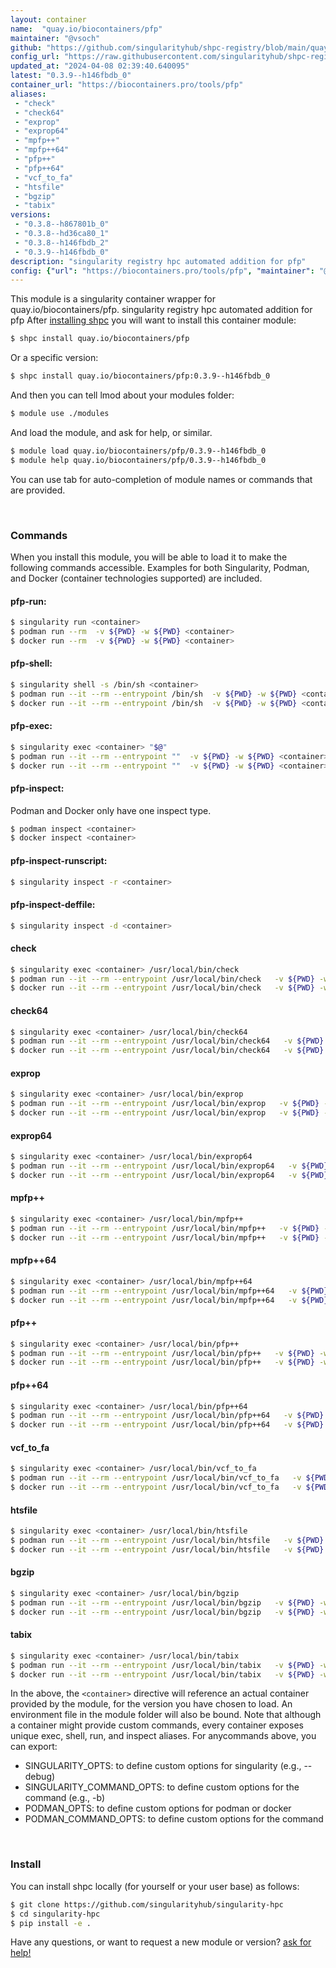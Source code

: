 ```yaml
---
layout: container
name:  "quay.io/biocontainers/pfp"
maintainer: "@vsoch"
github: "https://github.com/singularityhub/shpc-registry/blob/main/quay.io/biocontainers/pfp/container.yaml"
config_url: "https://raw.githubusercontent.com/singularityhub/shpc-registry/main/quay.io/biocontainers/pfp/container.yaml"
updated_at: "2024-04-08 02:39:40.640095"
latest: "0.3.9--h146fbdb_0"
container_url: "https://biocontainers.pro/tools/pfp"
aliases:
 - "check"
 - "check64"
 - "exprop"
 - "exprop64"
 - "mpfp++"
 - "mpfp++64"
 - "pfp++"
 - "pfp++64"
 - "vcf_to_fa"
 - "htsfile"
 - "bgzip"
 - "tabix"
versions:
 - "0.3.8--h867801b_0"
 - "0.3.8--hd36ca80_1"
 - "0.3.8--h146fbdb_2"
 - "0.3.9--h146fbdb_0"
description: "singularity registry hpc automated addition for pfp"
config: {"url": "https://biocontainers.pro/tools/pfp", "maintainer": "@vsoch", "description": "singularity registry hpc automated addition for pfp", "latest": {"0.3.9--h146fbdb_0": "sha256:b013a21ea77dee8e0a934446fe67493221290607901d3802fca38e60e7e92f2b"}, "tags": {"0.3.8--h867801b_0": "sha256:20c5c6f68e6389a494c0eb9a97686e77d0eb2b5b61905dddb6b290b20a7cbd3a", "0.3.8--hd36ca80_1": "sha256:cf5b34c219dca7d4f298a755baaa0c367f5556df8d41e4f6ef27138d845d716c", "0.3.8--h146fbdb_2": "sha256:4da9d05413f199122622f7d3c3e699725d98ba5decffa2ba70ee1d465e4d4bf0", "0.3.9--h146fbdb_0": "sha256:b013a21ea77dee8e0a934446fe67493221290607901d3802fca38e60e7e92f2b"}, "docker": "quay.io/biocontainers/pfp", "aliases": {"check": "/usr/local/bin/check", "check64": "/usr/local/bin/check64", "exprop": "/usr/local/bin/exprop", "exprop64": "/usr/local/bin/exprop64", "mpfp++": "/usr/local/bin/mpfp++", "mpfp++64": "/usr/local/bin/mpfp++64", "pfp++": "/usr/local/bin/pfp++", "pfp++64": "/usr/local/bin/pfp++64", "vcf_to_fa": "/usr/local/bin/vcf_to_fa", "htsfile": "/usr/local/bin/htsfile", "bgzip": "/usr/local/bin/bgzip", "tabix": "/usr/local/bin/tabix"}}
---
```


This module is a singularity container wrapper for quay.io/biocontainers/pfp.
singularity registry hpc automated addition for pfp
After [installing shpc](#install) you will want to install this container module:


```bash
$ shpc install quay.io/biocontainers/pfp
```

Or a specific version:

```bash
$ shpc install quay.io/biocontainers/pfp:0.3.9--h146fbdb_0
```

And then you can tell lmod about your modules folder:

```bash
$ module use ./modules
```

And load the module, and ask for help, or similar.

```bash
$ module load quay.io/biocontainers/pfp/0.3.9--h146fbdb_0
$ module help quay.io/biocontainers/pfp/0.3.9--h146fbdb_0
```

You can use tab for auto-completion of module names or commands that are provided.

<br>

### Commands

When you install this module, you will be able to load it to make the following commands accessible.
Examples for both Singularity, Podman, and Docker (container technologies supported) are included.

#### pfp-run:

```bash
$ singularity run <container>
$ podman run --rm  -v ${PWD} -w ${PWD} <container>
$ docker run --rm  -v ${PWD} -w ${PWD} <container>
```

#### pfp-shell:

```bash
$ singularity shell -s /bin/sh <container>
$ podman run --it --rm --entrypoint /bin/sh  -v ${PWD} -w ${PWD} <container>
$ docker run --it --rm --entrypoint /bin/sh  -v ${PWD} -w ${PWD} <container>
```

#### pfp-exec:

```bash
$ singularity exec <container> "$@"
$ podman run --it --rm --entrypoint ""  -v ${PWD} -w ${PWD} <container> "$@"
$ docker run --it --rm --entrypoint ""  -v ${PWD} -w ${PWD} <container> "$@"
```

#### pfp-inspect:

Podman and Docker only have one inspect type.

```bash
$ podman inspect <container>
$ docker inspect <container>
```

#### pfp-inspect-runscript:

```bash
$ singularity inspect -r <container>
```

#### pfp-inspect-deffile:

```bash
$ singularity inspect -d <container>
```


#### check

```bash
$ singularity exec <container> /usr/local/bin/check
$ podman run --it --rm --entrypoint /usr/local/bin/check   -v ${PWD} -w ${PWD} <container> -c " $@"
$ docker run --it --rm --entrypoint /usr/local/bin/check   -v ${PWD} -w ${PWD} <container> -c " $@"
```


#### check64

```bash
$ singularity exec <container> /usr/local/bin/check64
$ podman run --it --rm --entrypoint /usr/local/bin/check64   -v ${PWD} -w ${PWD} <container> -c " $@"
$ docker run --it --rm --entrypoint /usr/local/bin/check64   -v ${PWD} -w ${PWD} <container> -c " $@"
```


#### exprop

```bash
$ singularity exec <container> /usr/local/bin/exprop
$ podman run --it --rm --entrypoint /usr/local/bin/exprop   -v ${PWD} -w ${PWD} <container> -c " $@"
$ docker run --it --rm --entrypoint /usr/local/bin/exprop   -v ${PWD} -w ${PWD} <container> -c " $@"
```


#### exprop64

```bash
$ singularity exec <container> /usr/local/bin/exprop64
$ podman run --it --rm --entrypoint /usr/local/bin/exprop64   -v ${PWD} -w ${PWD} <container> -c " $@"
$ docker run --it --rm --entrypoint /usr/local/bin/exprop64   -v ${PWD} -w ${PWD} <container> -c " $@"
```


#### mpfp++

```bash
$ singularity exec <container> /usr/local/bin/mpfp++
$ podman run --it --rm --entrypoint /usr/local/bin/mpfp++   -v ${PWD} -w ${PWD} <container> -c " $@"
$ docker run --it --rm --entrypoint /usr/local/bin/mpfp++   -v ${PWD} -w ${PWD} <container> -c " $@"
```


#### mpfp++64

```bash
$ singularity exec <container> /usr/local/bin/mpfp++64
$ podman run --it --rm --entrypoint /usr/local/bin/mpfp++64   -v ${PWD} -w ${PWD} <container> -c " $@"
$ docker run --it --rm --entrypoint /usr/local/bin/mpfp++64   -v ${PWD} -w ${PWD} <container> -c " $@"
```


#### pfp++

```bash
$ singularity exec <container> /usr/local/bin/pfp++
$ podman run --it --rm --entrypoint /usr/local/bin/pfp++   -v ${PWD} -w ${PWD} <container> -c " $@"
$ docker run --it --rm --entrypoint /usr/local/bin/pfp++   -v ${PWD} -w ${PWD} <container> -c " $@"
```


#### pfp++64

```bash
$ singularity exec <container> /usr/local/bin/pfp++64
$ podman run --it --rm --entrypoint /usr/local/bin/pfp++64   -v ${PWD} -w ${PWD} <container> -c " $@"
$ docker run --it --rm --entrypoint /usr/local/bin/pfp++64   -v ${PWD} -w ${PWD} <container> -c " $@"
```


#### vcf_to_fa

```bash
$ singularity exec <container> /usr/local/bin/vcf_to_fa
$ podman run --it --rm --entrypoint /usr/local/bin/vcf_to_fa   -v ${PWD} -w ${PWD} <container> -c " $@"
$ docker run --it --rm --entrypoint /usr/local/bin/vcf_to_fa   -v ${PWD} -w ${PWD} <container> -c " $@"
```


#### htsfile

```bash
$ singularity exec <container> /usr/local/bin/htsfile
$ podman run --it --rm --entrypoint /usr/local/bin/htsfile   -v ${PWD} -w ${PWD} <container> -c " $@"
$ docker run --it --rm --entrypoint /usr/local/bin/htsfile   -v ${PWD} -w ${PWD} <container> -c " $@"
```


#### bgzip

```bash
$ singularity exec <container> /usr/local/bin/bgzip
$ podman run --it --rm --entrypoint /usr/local/bin/bgzip   -v ${PWD} -w ${PWD} <container> -c " $@"
$ docker run --it --rm --entrypoint /usr/local/bin/bgzip   -v ${PWD} -w ${PWD} <container> -c " $@"
```


#### tabix

```bash
$ singularity exec <container> /usr/local/bin/tabix
$ podman run --it --rm --entrypoint /usr/local/bin/tabix   -v ${PWD} -w ${PWD} <container> -c " $@"
$ docker run --it --rm --entrypoint /usr/local/bin/tabix   -v ${PWD} -w ${PWD} <container> -c " $@"
```



In the above, the `<container>` directive will reference an actual container provided
by the module, for the version you have chosen to load. An environment file in the
module folder will also be bound. Note that although a container
might provide custom commands, every container exposes unique exec, shell, run, and
inspect aliases. For anycommands above, you can export:

 - SINGULARITY_OPTS: to define custom options for singularity (e.g., --debug)
 - SINGULARITY_COMMAND_OPTS: to define custom options for the command (e.g., -b)
 - PODMAN_OPTS: to define custom options for podman or docker
 - PODMAN_COMMAND_OPTS: to define custom options for the command

<br>

### Install

You can install shpc locally (for yourself or your user base) as follows:

```bash
$ git clone https://github.com/singularityhub/singularity-hpc
$ cd singularity-hpc
$ pip install -e .
```

Have any questions, or want to request a new module or version? [ask for help!](https://github.com/singularityhub/singularity-hpc/issues)